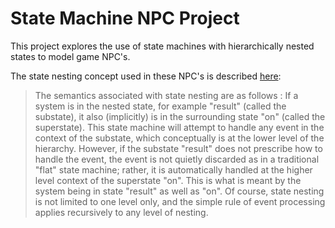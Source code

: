 # State Machine NPC Project

This project explores the use of state machines with hierarchically nested states to model game NPC's.

The state nesting concept used in these NPC's is described [here](https://en.wikipedia.org/wiki/UML_state_machine#Hierarchically_nested_states):

> The semantics associated with state nesting are as follows : If a system is in the nested state, for example "result" (called the substate), it also (implicitly) is in the surrounding state "on" (called the superstate). This state machine will attempt to handle any event in the context of the substate, which conceptually is at the lower level of the hierarchy. However, if the substate "result" does not prescribe how to handle the event, the event is not quietly discarded as in a traditional "flat" state machine; rather, it is automatically handled at the higher level context of the superstate "on". This is what is meant by the system being in state "result" as well as "on". Of course, state nesting is not limited to one level only, and the simple rule of event processing applies recursively to any level of nesting.

